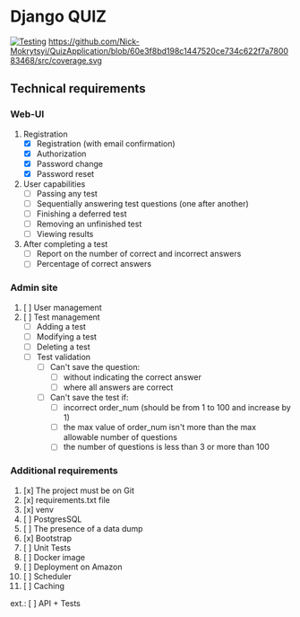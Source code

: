 # Django QUIZ

[![Testing](https://github.com/Nick-Mokrytsyi/QuizApplication/actions/workflows/Test.yml/badge.svg)](https://github.com/Nick-Mokrytsyi/QuizApplication/actions/workflows/Test.yml)
https://github.com/Nick-Mokrytsyi/QuizApplication/blob/60e3f8bd198c1447520ce734c622f7a780083468/src/coverage.svg

## Technical requirements
### Web-UI
  1. Registration
      - [x] Registration (with email confirmation)
      - [x] Authorization
      - [x] Password change
      - [x] Password reset
    
  2. User capabilities
      - [ ] Passing any test
      - [ ] Sequentially answering test questions (one after another)
      - [ ] Finishing a deferred test
      - [ ] Removing an unfinished test
      - [ ] Viewing results
    
  3. After completing a test
      - [ ] Report on the number of correct and incorrect answers
      - [ ] Percentage of correct answers

### Admin site
  1. [ ] User management
  2. [ ] Test management
      - [ ] Adding a test
      - [ ] Modifying a test
      - [ ] Deleting a test
      - [ ] Test validation
        - [ ] Can't save the question:
            - [ ] without indicating the correct answer
            - [ ] where all answers are correct
        - [ ] Can't save the test if:
            - [ ] incorrect order_num (should be from 1 to 100 and increase by 1)
            - [ ] the max value of order_num isn't more than the max allowable number of questions
            - [ ] the number of questions is less than 3 or more than 100

### Additional requirements
1. [x] The project must be on Git
2. [x] requirements.txt file
3. [x] venv
4. [ ] PostgresSQL
5. [ ] The presence of a data dump
6. [x] Bootstrap
7. [ ] Unit Tests
8. [ ] Docker image
9. [ ] Deployment on Amazon
10. [ ] Scheduler
11. [ ] Caching



ext.: [ ] API + Tests

